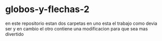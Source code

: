 # globos-y-flechas-2
en este repositorio estan dos carpetas en uno esta el trabajo como devia ser
y en cambio el otro contiene una modificacion para que sea mas divertido
